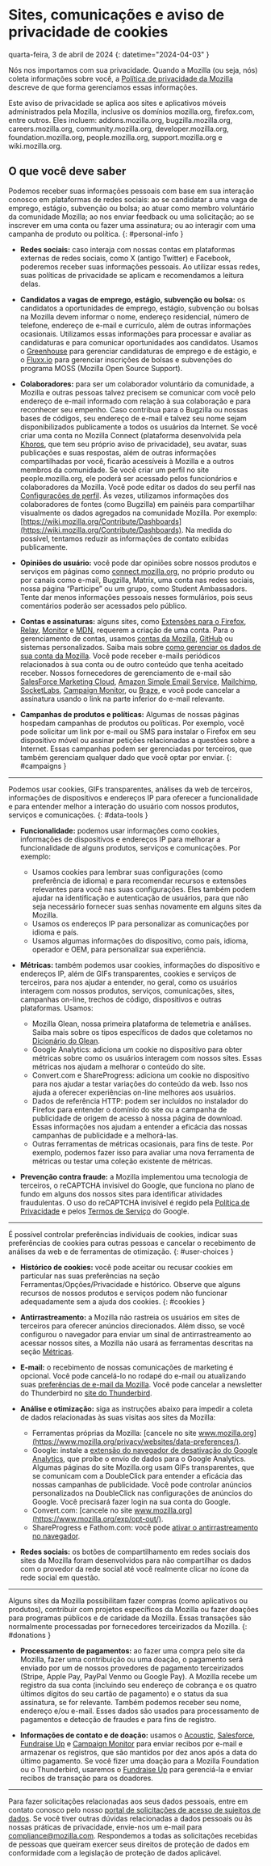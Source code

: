 # Sites, comunicações e aviso de privacidade de cookies

quarta-feira, 3 de abril de 2024
{: datetime="2024-04-03" }

Nós nos importamos com sua privacidade. Quando a Mozilla (ou seja, nós) coleta informações sobre você, a [Política de privacidade da Mozilla](https://www.mozilla.org/privacy/) descreve de que forma gerenciamos essas informações.

Este aviso de privacidade se aplica aos sites e aplicativos móveis administrados pela Mozilla, inclusive os domínios mozilla.org, firefox.com, entre outros. Eles incluem: addons.mozilla.org, bugzilla.mozilla.org, careers.mozilla.org, community.mozilla.org, developer.mozilla.org, foundation.mozilla.org, people.mozilla.org, support.mozilla.org e wiki.mozilla.org.

## O que você deve saber

Podemos receber suas informações pessoais com base em sua interação conosco em plataformas de redes sociais: ao se candidatar a uma vaga de emprego, estágio, subvenção ou bolsa; ao atuar como membro voluntário da comunidade Mozilla; ao nos enviar feedback ou uma solicitação; ao se inscrever em uma conta ou fazer uma assinatura; ou ao interagir com uma campanha de produto ou política. 
{: #personal-info }

* **Redes sociais:** caso interaja com nossas contas em plataformas externas de redes sociais, como X (antigo Twitter) e Facebook, poderemos receber suas informações pessoais. Ao utilizar essas redes, suas políticas de privacidade se aplicam e recomendamos a leitura delas.

* **Candidatos a vagas de emprego, estágio, subvenção ou bolsa:** os candidatos a oportunidades de emprego, estágio, subvenção ou bolsas na Mozilla devem informar o nome, endereço residencial, número de telefone, endereço de e-mail e currículo, além de outras informações ocasionais. Utilizamos essas informações para processar e avaliar as candidaturas e para comunicar oportunidades aos candidatos. Usamos o [Greenhouse](https://www.greenhouse.io/privacy-policy) para gerenciar candidaturas de emprego e de estágio, e o [Fluxx.io](https://www.fluxx.io/privacy-policy) para gerenciar inscrições de bolsas e subvenções do programa MOSS (Mozilla Open Source Support).

* **Colaboradores:** para ser um colaborador voluntário da comunidade, a Mozilla e outras pessoas talvez precisem se comunicar com você pelo endereço de e-mail informado com relação à sua colaboração e para reconhecer seu empenho. Caso contribua para o Bugzilla ou nossas bases de códigos, seu endereço de e-mail e talvez seu nome sejam disponibilizados publicamente a todos os usuários da Internet. Se você criar uma conta no Mozilla Connect (plataforma desenvolvida pela [Khoros](https://khoros.com/privacy), que tem seu próprio aviso de privacidade), seu avatar, suas publicações e suas respostas, além de outras informações compartilhadas por você, ficarão acessíveis à Mozilla e a outros membros da comunidade. Se você criar um perfil no site people.mozilla.org, ele poderá ser acessado pelos funcionários e colaboradores da Mozilla. Você pode editar os dados do seu perfil nas [Configurações de perfil](https://people.mozilla.org/e?section=personal-info). Às vezes, utilizamos informações dos colaboradores de fontes (como Bugzilla) em painéis para compartilhar visualmente os dados agregados na comunidade Mozilla. Por exemplo: [https://wiki.mozilla.org/Contribute/Dashboards](https://wiki.mozilla.org/Contribute/Dashboards). Na medida do possível, tentamos reduzir as informações de contato exibidas publicamente.

* **Opiniões do usuário:** você pode dar opiniões sobre nossos produtos e serviços em páginas como [connect.mozilla.org](https://connect.mozilla.org/), no próprio produto ou por canais como e-mail, Bugzilla, Matrix, uma conta nas redes sociais, nossa página “Participe” ou um grupo, como Student Ambassadors. Tente dar menos informações pessoais nesses formulários, pois seus comentários poderão ser acessados pelo público.

* **Contas e assinaturas:** alguns sites, como [Extensões para o Firefox](https://addons.mozilla.org/firefox/), [Relay](https://relay.firefox.com/), [Monitor](https://monitor.firefox.com/) e [MDN](https://developer.mozilla.org/), requerem a criação de uma conta. Para o gerenciamento de contas, usamos [contas da Mozilla](https://www.mozilla.org/privacy/mozilla-accounts/), [GitHub](https://support.github.com/#our-use-of-cookies-and-tracking) ou sistemas personalizados. Saiba mais sobre [como gerenciar os dados de sua conta da Mozilla](https://support.mozilla.org/kb/managing-account-data). Você pode receber e-mails periódicos relacionados à sua conta ou de outro conteúdo que tenha aceitado receber. Nossos fornecedores de gerenciamento de e-mail são [SalesForce Marketing Cloud](https://www.salesforce.com/company/privacy/), [Amazon Simple Email Service](https://aws.amazon.com/privacy/), [Mailchimp](https://www.intuit.com/privacy/statement/), [SocketLabs](https://www.socketlabs.com/legal/service-privacy/), [Campaign Monitor](https://meetmarigold.com/privacy-notices), ou [Braze](https://www.braze.com/company/legal/privacy), e você pode cancelar a assinatura usando o link na parte inferior do e-mail relevante. 

* **Campanhas de produtos e políticas:** Algumas de nossas páginas hospedam campanhas de produtos ou políticas. Por exemplo, você pode solicitar um link por e-mail ou SMS para instalar o Firefox em seu dispositivo móvel ou assinar petições relacionadas a questões sobre a Internet. Essas campanhas podem ser gerenciadas por terceiros, que também gerenciam qualquer dado que você optar por enviar. 
{: #campaigns }

---------------------------------------

Podemos usar cookies, GIFs transparentes, análises da web de terceiros, informações de dispositivos e endereços IP para oferecer a funcionalidade e para entender melhor a interação do usuário com nossos produtos, serviços e comunicações. 
{: #data-tools }

* **Funcionalidade:** podemos usar informações como cookies, informações de dispositivos e endereços IP para melhorar a funcionalidade de alguns produtos, serviços e comunicações. Por exemplo:
    * Usamos cookies para lembrar suas configurações (como preferência de idioma) e para recomendar recursos e extensões relevantes para você nas suas configurações. Eles também podem ajudar na identificação e autenticação de usuários, para que não seja necessário fornecer suas senhas novamente em alguns sites da Mozilla.
    * Usamos os endereços IP para personalizar as comunicações por idioma e país.
    * Usamos algumas informações do dispositivo, como país, idioma, operador e OEM, para personalizar sua experiência.

* **Métricas:** também podemos usar cookies, informações do dispositivo e endereços IP, além de GIFs transparentes, cookies e serviços de terceiros, para nos ajudar a entender, no geral, como os usuários interagem com nossos produtos, serviços, comunicações, sites, campanhas on-line, trechos de código, dispositivos e outras plataformas. Usamos:
    * Mozilla Glean, nossa primeira plataforma de telemetria e análises. Saiba mais sobre os tipos específicos de dados que coletamos no [Dicionário do Glean](https://dictionary.telemetry.mozilla.org/apps/bedrock).
    * Google Analytics: adiciona um cookie no dispositivo para obter métricas sobre como os usuários interagem com nossos sites. Essas métricas nos ajudam a melhorar o conteúdo do site.
    * Convert.com e ShareProgress: adiciona um cookie no dispositivo para nos ajudar a testar variações do conteúdo da web. Isso nos ajuda a oferecer experiências on-line melhores aos usuários.
    * Dados de referência HTTP: podem ser incluídos no instalador do Firefox para entender o domínio do site ou a campanha de publicidade de origem de acesso à nossa página de download. Essas informações nos ajudam a entender a eficácia das nossas campanhas de publicidade e a melhorá-las.
    * Outras ferramentas de métricas ocasionais, para fins de teste. Por exemplo, podemos fazer isso para avaliar uma nova ferramenta de métricas ou testar uma coleção existente de métricas.
 
* **Prevenção contra fraude:** a Mozilla implementou uma tecnologia de terceiros, o reCAPTCHA invisível do Google, que funciona no plano de fundo em alguns dos nossos sites para identificar atividades fraudulentas. O uso do reCAPTCHA invisível é regido pela [Política de Privacidade](https://www.google.com/intl/policies/privacy/) e pelos [Termos de Serviço](https://policies.google.com/terms) do Google.

---------------------------------------

É possível controlar preferências individuais de cookies, indicar suas preferências de cookies para outras pessoas e cancelar o recebimento de análises da web e de ferramentas de otimização. 
{: #user-choices }

* **Histórico de cookies:** você pode aceitar ou recusar cookies em particular nas suas preferências na seção Ferramentas/Opções/Privacidade e histórico. Observe que alguns recursos de nossos produtos e serviços podem não funcionar adequadamente sem a ajuda dos cookies. 
{: #cookies }

* **Antirrastreamento:** a Mozilla não rastreia os usuários em sites de terceiros para oferecer anúncios direcionados. Além disso, se você configurou o navegador para enviar um sinal de antirrastreamento ao acessar nossos sites, a Mozilla não usará as ferramentas descritas na seção [Métricas](https://www.mozilla.org/privacy/websites/#data-tools).

* **E-mail:** o recebimento de nossas comunicações de marketing é opcional. Você pode cancelá-lo no rodapé do e-mail ou atualizando suas [preferências de e-mail da Mozilla](https://www.mozilla.org/newsletter/recovery/). Você pode cancelar a newsletter do Thunderbird no [site do Thunderbird](https://www.thunderbird.net/newsletter/).


* **Análise e otimização:** siga as instruções abaixo para impedir a coleta de dados relacionadas às suas visitas aos sites da Mozilla:
    * Ferramentas próprias da Mozilla: [cancele no site www.mozilla.org](https://www.mozilla.org/privacy/websites/data-preferences/).
    * Google: instale a [extensão do navegador de desativação do Google Analytics](https://tools.google.com/dlpage/gaoptout), que proíbe o envio de dados para o Google Analytics. Algumas páginas do site Mozilla.org usam GIFs transparentes, que se comunicam com a DoubleClick para entender a eficácia das nossas campanhas de publicidade. Você pode controlar anúncios personalizados na DoubleClick nas configurações de anúncios do Google. Você precisará fazer login na sua conta do Google.
    * Convert.com: [cancele no site www.mozilla.org](https://www.mozilla.org/exp/opt-out/).
    * ShareProgress e Fathom.com: você pode [ativar o antirrastreamento no navegador](https://support.mozilla.org/kb/how-do-i-turn-do-not-track-feature).

* **Redes sociais:** os botões de compartilhamento em redes sociais dos sites da Mozilla foram desenvolvidos para não compartilhar os dados com o provedor da rede social até você realmente clicar no ícone da rede social em questão.

---------------------------------------

Alguns sites da Mozilla possibilitam fazer compras (como aplicativos ou produtos), contribuir com projetos específicos da Mozilla ou fazer doações para programas públicos e de caridade da Mozilla. Essas transações são normalmente processadas por fornecedores terceirizados da Mozilla.
{: #donations }

* **Processamento de pagamentos:** ao fazer uma compra pelo site da Mozilla, fazer uma contribuição ou uma doação, o pagamento será enviado por um de nossos provedores de pagamento terceirizados (Stripe, Apple Pay, PayPal Venmo ou Google Pay). A Mozilla recebe um registro da sua conta (incluindo seu endereço de cobrança e os quatro últimos dígitos do seu cartão de pagamento) e o status da sua assinatura, se for relevante. Também podemos receber seu nome, endereço e/ou e-mail. Esses dados são usados para processamento de pagamentos e detecção de fraudes e para fins de registro. 

* **Informações de contato e de doação:** usamos o [Acoustic](https://acoustic.com/privacy-notice/), [Salesforce](https://www.salesforce.com/company/privacy/), [Fundraise Up](https://fundraiseup.com/privacy/) e [Campaign Monitor](https://meetmarigold.com/privacy-notices/) para enviar recibos por e-mail e armazenar os registros, que são mantidos por dez anos após a data do último pagamento. Se você fizer uma doação para a Mozilla Foundation ou o Thunderbird, usaremos o [Fundraise Up](https://fundraiseup.com/privacy/) para gerenciá-la e enviar recibos de transação para os doadores.

---------------------------------------

Para fazer solicitações relacionadas aos seus dados pessoais, entre em contato conosco pelo nosso [portal de solicitações de acesso de sujeitos de dados](https://privacyportal.onetrust.com/webform/1350748f-7139-405c-8188-22740b3b5587/4ba08202-2ede-4934-a89e-f0b0870f95f0). Se você tiver outras dúvidas relacionadas a dados pessoais ou às nossas práticas de privacidade, envie-nos um e-mail para [compliance@mozilla.com](mailto:compliance@mozilla.com). Respondemos a todas as solicitações recebidas de pessoas que queiram exercer seus direitos de proteção de dados em conformidade com a legislação de proteção de dados aplicável.
